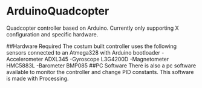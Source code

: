 # ArduinoQuadcopter
Quadcopter controller based on Arduino. Currently only supporting X configuration and specific hardware.

##Hardware Required
The costum built controller uses the following sensors connected to an Atmega328 with Arduino bootloader
-Accelerometer	ADXL345 
-Gyroscope	L3G4200D 
-Magnetometer	HMC5883L
-Barometer	BMP085
##PC Software
There is also a pc software available to monitor the controller and change PID constants. This software is made with Processing.